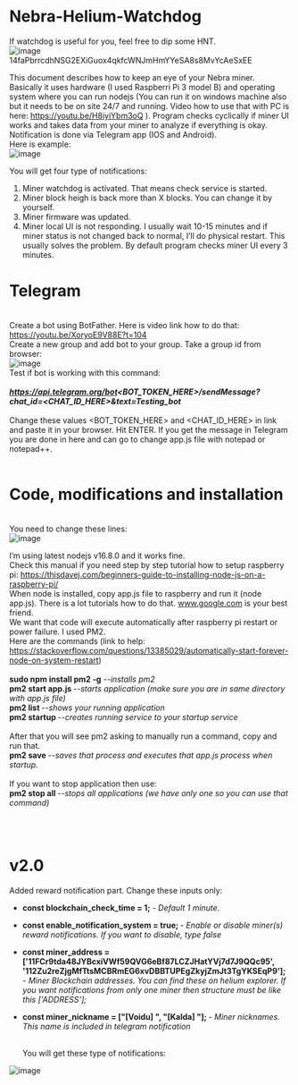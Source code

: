 # Nebra-Helium-Watchdog

If watchdog is useful for you, feel free to dip some HNT. <br>
![image](https://user-images.githubusercontent.com/90242002/132324949-22135e10-5531-447a-a50b-f93de121b63f.png) <br>
14faPbrrcdhNSG2EXiGuox4qkfcWNJmHmYYeSA8s8MvYcAeSxEE<br>

  This document describes how to keep an eye of your Nebra miner.<br>
  Basically it uses hardware (I used Raspberri Pi 3 model B) and operating system where you can run nodejs (You can run it on windows machine also but it needs to be on site 24/7 and running. Video how to use that with PC is here: https://youtu.be/H8iyiYbm3oQ ). Program checks cyclically if miner UI works and takes data from your miner to analyze if everything is okay. Notification is done via Telegram app (IOS and Android). <br>Here is example: <br>
![image](https://user-images.githubusercontent.com/90242002/132312920-946ac422-9b8c-4180-b135-c6a88c61ae07.png) <br>

You will get four type of notifications:
1. Miner watchdog is activated. That means check service is started.
2. Miner block heigh is back more than X blocks. You can change it by yourself.
3. Miner firmware was updated.
4. Miner local UI is not responding. I usually wait 10-15 minutes and if miner status is not changed back to normal, I’ll do physical restart. This usually solves the problem.
By default program checks miner UI every 3 minutes.

<b><h1>Telegram</h1></b><br>
Create a bot using BotFather. Here is video link how to do that:
https://youtu.be/XoryoE9V88E?t=104 <br>
Create a new group and add bot to your group.
Take a group id from browser:<br>
![image](https://user-images.githubusercontent.com/90242002/132314917-2bcb191c-98be-4aa0-91a6-1d0933d51fd9.png)<br>
Test if bot is working with this command:<br><br>
<i><b>https://api.telegram.org/bot<BOT_TOKEN_HERE>/sendMessage?chat_id=<CHAT_ID_HERE>&text=Testing_bot</b></i><br><br>
Change these values <BOT_TOKEN_HERE> and <CHAT_ID_HERE> in link and paste it in your browser.
Hit ENTER.
If you get the message in Telegram you are done in here and can go to change app.js file with notepad or notepad++.<br><br>
  <b><h1>Code, modifications and installation</h1></b><br>
You need to change these lines:<br>
![image](https://user-images.githubusercontent.com/90242002/132315153-d01b1a07-1ec0-4199-b2cb-372a4f50b017.png)

I’m using latest nodejs v16.8.0 and it works fine. <br>
Check this manual if you need step by step tutorial how to setup raspberry pi:
https://thisdavej.com/beginners-guide-to-installing-node-js-on-a-raspberry-pi/<br>
When node is installed, copy app.js file to raspberry and run it (node app.js). There is a lot tutorials
how to do that. www.google.com is your best friend.<br>
We want that code will execute automatically after raspberry pi restart or power failure.
I used PM2.<br>
Here are the commands (link to help: https://stackoverflow.com/questions/13385029/automatically-start-forever-node-on-system-restart) <br><br>
  <b>sudo npm install pm2 -g</b> <i>--installs pm2</i><br>
  <b>pm2 start app.js </b><i>--starts application (make sure you are in same directory with app.js file)</i><br>
  <b>pm2 list </b><i>--shows your running application</i><br>
  <b>pm2 startup </b><i>--creates running service to your startup service</i><br><br>
After that you will see pm2 asking to manually run a command, copy and run that.<br>
  <b>pm2 save </b><i>--saves that process and executes that app.js process when startup.</i><br><br>
If you want to stop application then use:<br>
  <b>pm2 stop all </b><i>--stops all applications (we have only one so you can use that command)</i>
  
  <br><br><h1> v2.0</h1>
  Added reward notification part. Change these inputs only: <br>
  * <b>const blockchain_check_time = 1;</b> - 											<i>	Default 1 minute.</i><br>
* <b>const enable_notification_system = true;	</b> -								<i>	Enable or disable miner(s) reward notifications. If you want to disable, type false</i><br>
* <b>const miner_address = ['11FCr9tda48JYBcxiVWf59QVG6eBf87LCZJHatYVj7d7J9QQc95',
						'112Zu2reZjgMfTtsMCBRmEG6xvDBBTUPEgZkyjZmJt3TgYKSEqP9'];</b> - <i>Miner Blockchain addresses. You can find these on helium explorer. If you want notifications from only one miner then structure must be like this ['ADDRESS'];</i> <br>
* <b>const miner_nickname = ["[Voidu] ",
						"[Kalda] "]; 	</b> -										<i>Miner nicknames. This name is included in telegram notification</i>	<br> <br>
  
  You will get these type of notifications: <br>

![image](https://user-images.githubusercontent.com/90242002/132411776-8879d123-9e35-4c48-ac70-2be1c85c02c8.png)


